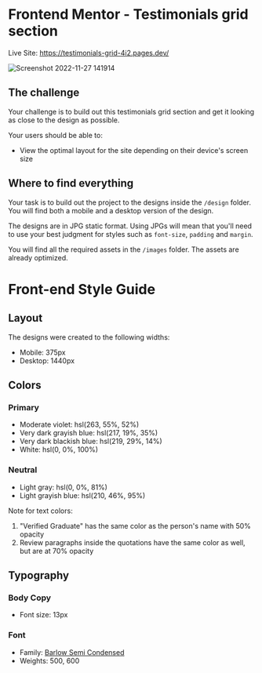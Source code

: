 # Frontend Mentor - Testimonials grid section
Live Site: https://testimonials-grid-4i2.pages.dev/
  
![Screenshot 2022-11-27 141914](https://user-images.githubusercontent.com/92965519/204126718-3806a652-9464-4ba3-9320-fccddc6ff5f4.png)  


## The challenge

Your challenge is to build out this testimonials grid section and get it looking as close to the design as possible.


Your users should be able to:

- View the optimal layout for the site depending on their device's screen size


## Where to find everything

Your task is to build out the project to the designs inside the `/design` folder. You will find both a mobile and a desktop version of the design. 

The designs are in JPG static format. Using JPGs will mean that you'll need to use your best judgment for styles such as `font-size`, `padding` and `margin`. 

You will find all the required assets in the `/images` folder. The assets are already optimized.

# Front-end Style Guide

## Layout

The designs were created to the following widths:

- Mobile: 375px
- Desktop: 1440px

## Colors

### Primary

- Moderate violet: hsl(263, 55%, 52%)
- Very dark grayish blue: hsl(217, 19%, 35%)
- Very dark blackish blue: hsl(219, 29%, 14%)
- White: hsl(0, 0%, 100%)

### Neutral

- Light gray: hsl(0, 0%, 81%)
- Light grayish blue: hsl(210, 46%, 95%)

Note for text colors:

1. "Verified Graduate" has the same color as the person's name with 50% opacity
2. Review paragraphs inside the quotations have the same color as well, but are at 70% opacity

## Typography

### Body Copy

- Font size: 13px

### Font

- Family: [Barlow Semi Condensed](https://fonts.google.com/specimen/Barlow+Semi+Condensed)
- Weights: 500, 600
